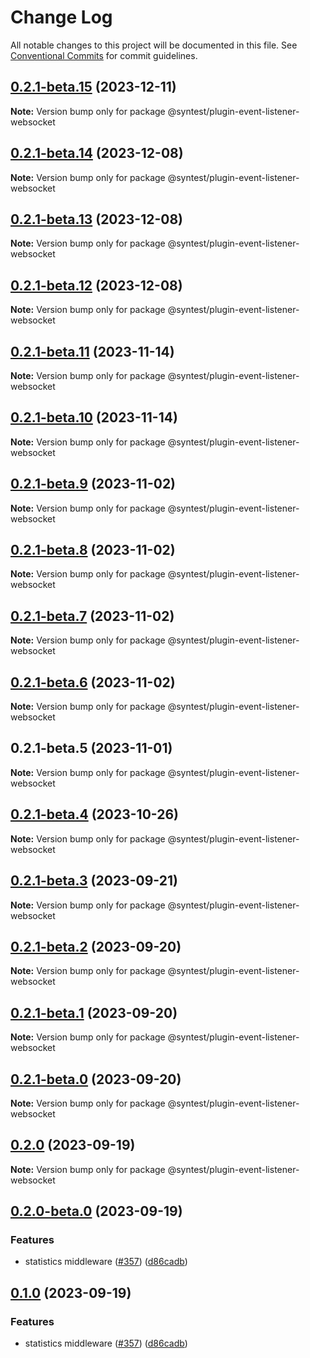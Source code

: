 # Change Log

All notable changes to this project will be documented in this file.
See [Conventional Commits](https://conventionalcommits.org) for commit guidelines.

## [0.2.1-beta.15](https://github.com/syntest-framework/syntest-framework/compare/@syntest/plugin-event-listener-websocket@0.2.1-beta.14...@syntest/plugin-event-listener-websocket@0.2.1-beta.15) (2023-12-11)

**Note:** Version bump only for package @syntest/plugin-event-listener-websocket

## [0.2.1-beta.14](https://github.com/syntest-framework/syntest-framework/compare/@syntest/plugin-event-listener-websocket@0.2.1-beta.13...@syntest/plugin-event-listener-websocket@0.2.1-beta.14) (2023-12-08)

**Note:** Version bump only for package @syntest/plugin-event-listener-websocket

## [0.2.1-beta.13](https://github.com/syntest-framework/syntest-framework/compare/@syntest/plugin-event-listener-websocket@0.2.1-beta.12...@syntest/plugin-event-listener-websocket@0.2.1-beta.13) (2023-12-08)

**Note:** Version bump only for package @syntest/plugin-event-listener-websocket

## [0.2.1-beta.12](https://github.com/syntest-framework/syntest-framework/compare/@syntest/plugin-event-listener-websocket@0.2.1-beta.11...@syntest/plugin-event-listener-websocket@0.2.1-beta.12) (2023-12-08)

**Note:** Version bump only for package @syntest/plugin-event-listener-websocket

## [0.2.1-beta.11](https://github.com/syntest-framework/syntest-framework/compare/@syntest/plugin-event-listener-websocket@0.2.1-beta.10...@syntest/plugin-event-listener-websocket@0.2.1-beta.11) (2023-11-14)

**Note:** Version bump only for package @syntest/plugin-event-listener-websocket

## [0.2.1-beta.10](https://github.com/syntest-framework/syntest-framework/compare/@syntest/plugin-event-listener-websocket@0.2.1-beta.9...@syntest/plugin-event-listener-websocket@0.2.1-beta.10) (2023-11-14)

**Note:** Version bump only for package @syntest/plugin-event-listener-websocket

## [0.2.1-beta.9](https://github.com/syntest-framework/syntest-framework/compare/@syntest/plugin-event-listener-websocket@0.2.1-beta.8...@syntest/plugin-event-listener-websocket@0.2.1-beta.9) (2023-11-02)

**Note:** Version bump only for package @syntest/plugin-event-listener-websocket

## [0.2.1-beta.8](https://github.com/syntest-framework/syntest-framework/compare/@syntest/plugin-event-listener-websocket@0.2.1-beta.7...@syntest/plugin-event-listener-websocket@0.2.1-beta.8) (2023-11-02)

**Note:** Version bump only for package @syntest/plugin-event-listener-websocket

## [0.2.1-beta.7](https://github.com/syntest-framework/syntest-framework/compare/@syntest/plugin-event-listener-websocket@0.2.1-beta.6...@syntest/plugin-event-listener-websocket@0.2.1-beta.7) (2023-11-02)

**Note:** Version bump only for package @syntest/plugin-event-listener-websocket

## [0.2.1-beta.6](https://github.com/syntest-framework/syntest-framework/compare/@syntest/plugin-event-listener-websocket@0.2.1-beta.5...@syntest/plugin-event-listener-websocket@0.2.1-beta.6) (2023-11-02)

**Note:** Version bump only for package @syntest/plugin-event-listener-websocket

## 0.2.1-beta.5 (2023-11-01)

**Note:** Version bump only for package @syntest/plugin-event-listener-websocket

## [0.2.1-beta.4](https://github.com/syntest-framework/syntest-framework/compare/@syntest/plugin-event-listener-websocket@0.2.1-beta.3...@syntest/plugin-event-listener-websocket@0.2.1-beta.4) (2023-10-26)

**Note:** Version bump only for package @syntest/plugin-event-listener-websocket

## [0.2.1-beta.3](https://github.com/syntest-framework/syntest-framework/compare/@syntest/plugin-event-listener-websocket@0.2.1-beta.2...@syntest/plugin-event-listener-websocket@0.2.1-beta.3) (2023-09-21)

**Note:** Version bump only for package @syntest/plugin-event-listener-websocket

## [0.2.1-beta.2](https://github.com/syntest-framework/syntest-framework/compare/@syntest/plugin-event-listener-websocket@0.2.1-beta.1...@syntest/plugin-event-listener-websocket@0.2.1-beta.2) (2023-09-20)

**Note:** Version bump only for package @syntest/plugin-event-listener-websocket

## [0.2.1-beta.1](https://github.com/syntest-framework/syntest-framework/compare/@syntest/plugin-event-listener-websocket@0.2.1-beta.0...@syntest/plugin-event-listener-websocket@0.2.1-beta.1) (2023-09-20)

**Note:** Version bump only for package @syntest/plugin-event-listener-websocket

## [0.2.1-beta.0](https://github.com/syntest-framework/syntest-framework/compare/@syntest/plugin-event-listener-websocket@0.2.0...@syntest/plugin-event-listener-websocket@0.2.1-beta.0) (2023-09-20)

**Note:** Version bump only for package @syntest/plugin-event-listener-websocket

## [0.2.0](https://github.com/syntest-framework/syntest-framework/compare/@syntest/plugin-event-listener-websocket@0.2.0-beta.0...@syntest/plugin-event-listener-websocket@0.2.0) (2023-09-19)

**Note:** Version bump only for package @syntest/plugin-event-listener-websocket

## [0.2.0-beta.0](https://github.com/syntest-framework/syntest-framework/compare/@syntest/plugin-event-listener-websocket@0.1.0-beta.3...@syntest/plugin-event-listener-websocket@0.2.0-beta.0) (2023-09-19)

### Features

- statistics middleware ([#357](https://github.com/syntest-framework/syntest-framework/issues/357)) ([d86cadb](https://github.com/syntest-framework/syntest-framework/commit/d86cadb23523ce89688e98cc0805a8fee31e531d))

## [0.1.0](https://github.com/syntest-framework/syntest-framework/compare/@syntest/plugin-event-listener-websocket@0.1.0-beta.3...@syntest/plugin-event-listener-websocket@0.1.0) (2023-09-19)

### Features

- statistics middleware ([#357](https://github.com/syntest-framework/syntest-framework/issues/357)) ([d86cadb](https://github.com/syntest-framework/syntest-framework/commit/d86cadb23523ce89688e98cc0805a8fee31e531d))
